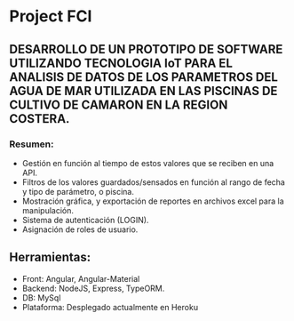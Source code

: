 # Project FCI

## DESARROLLO DE UN PROTOTIPO DE SOFTWARE UTILIZANDO TECNOLOGIA IoT PARA EL ANALISIS DE DATOS DE LOS PARAMETROS DEL AGUA DE MAR UTILIZADA EN LAS PISCINAS DE CULTIVO DE CAMARON EN LA REGION COSTERA.

### Resumen:

- Gestión en función al tiempo de estos valores que se reciben en una API. 
- Filtros de los valores guardados/sensados en función al rango de fecha y tipo de parámetro, o piscina. 
- Mostración gráfica, y exportación de reportes en archivos excel para la manipulación. 
- Sistema de autenticación (LOGIN).
- Asignación de roles de usuario. 


## Herramientas:

- Front: Angular, Angular-Material
- Backend: NodeJS, Express, TypeORM.
- DB: MySql 
- Plataforma: Desplegado actualmente en Heroku
